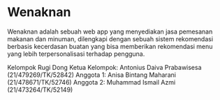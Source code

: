 # Wenaknan
Wenaknan adalah sebuah web app yang menyediakan jasa  pemesanan makanan dan minuman, dilengkapi dengan sebuah sistem rekomendasi  berbasis kecerdasan buatan yang bisa memberikan rekomendasi menu yang lebih  terpersonalisasi terhadap pengguna.


Kelompok Rugi Dong
Ketua Kelompok: Antonius Daiva Prabawisesa (21/479269/TK/52842)
Anggota 1: Anisa Bintang Maharani (21/478671/TK/52746)
Anggota 2: Muhammad Ismail Azmi (21/473264/TK/52149)
